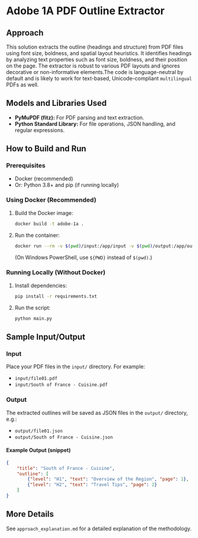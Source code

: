 # Adobe 1A PDF Outline Extractor

## Approach
This solution extracts the outline (headings and structure) from PDF files using font size, boldness, and spatial layout heuristics. It identifies headings by analyzing text properties such as font size, boldness, and their position on the page. The extractor is robust to various PDF layouts and ignores decorative or non-informative elements.The code is language-neutral by default and is likely to work for text-based, Unicode-compliant ```multilingual``` PDFs as well.

## Models and Libraries Used
- **PyMuPDF (fitz):** For PDF parsing and text extraction.
- **Python Standard Library:** For file operations, JSON handling, and regular expressions.

## How to Build and Run

### Prerequisites
- Docker (recommended)
- Or: Python 3.8+ and pip (if running locally)

### Using Docker (Recommended)
1. Build the Docker image:
   ```sh
   docker build -t adobe-1a .
   ```
2. Run the container:
   ```sh
   docker run --rm -v $(pwd)/input:/app/input -v $(pwd)/output:/app/output --network none adobe-1a
   ```
   (On Windows PowerShell, use `${PWD}` instead of `$(pwd)`.)

### Running Locally (Without Docker)
1. Install dependencies:
   ```sh
   pip install -r requirements.txt
   ```
2. Run the script:
   ```sh
   python main.py
   ```

## Sample Input/Output

### Input
Place your PDF files in the `input/` directory. For example:
- `input/file01.pdf`
- `input/South of France - Cuisine.pdf`

### Output
The extracted outlines will be saved as JSON files in the `output/` directory, e.g.:
- `output/file01.json`
- `output/South of France - Cuisine.json`

#### Example Output (snippet)
```json
{
    "title": "South of France - Cuisine",
    "outline": [
        {"level": "H1", "text": "Overview of the Region", "page": 1},
        {"level": "H2", "text": "Travel Tips", "page": 2}
    ]
}
```

## More Details
See `approach_explanation.md` for a detailed explanation of the methodology.

